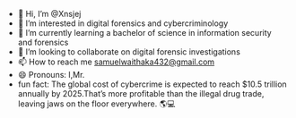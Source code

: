 - 👋 Hi, I’m @Xnsjej
- 👀 I’m interested in digital forensics and cybercriminology
- 🌱 I’m currently learning a bachelor of science in information security and forensics
- 💞️ I’m looking to collaborate on digital forensic investigations
- 📫 How to reach me samuelwaithaka432@gmail.com
- 😄 Pronouns: I,Mr.
- fun fact: The global cost of cybercrime is expected to reach $10.5 trillion annually by 2025.That’s more profitable than the illegal drug trade, leaving jaws on the floor everywhere. 🌎💻


<!---
Xnsjej/Xnsjej is a ✨ special ✨ repository because its `README.md` (this file) appears on your GitHub profile.
You can click the Preview link to take a look at your changes.
--->
